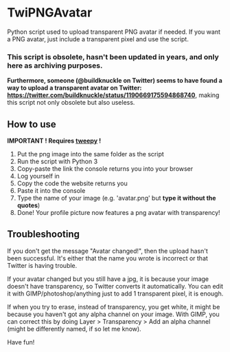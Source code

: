 # TwiPNGAvatar
Python script used to upload transparent PNG avatar if needed. If you want a PNG avatar, just include a transparent pixel and use the script.

### This script is obsolete, hasn't been updated in years, and only here as archiving purposes.
**Furthermore, someone (@buildknuckle on Twitter) seems to have found a way to upload a transparent avatar on Twitter: https://twitter.com/buildknuckle/status/1190669175594868740**, making this script not only obsolete but also useless.

## How to use
**IMPORTANT ! Requires [tweepy](https://github.com/tweepy/tweepy) !**

1. Put the png image into the same folder as the script
2. Run the script with Python 3
3. Copy-paste the link the console returns you into your browser
4. Log yourself in
5. Copy the code the website returns you
6. Paste it into the console
7. Type the name of your image (e.g. 'avatar.png' but **type it without the quotes**)
8. Done! Your profile picture now features a png avatar with transparency!

## Troubleshooting

If you don't get the message "Avatar changed!", then the upload hasn't been successful. It's either that the name you wrote is incorrect or that Twitter is having trouble.

If your avatar changed but you still have a jpg, it is because your image doesn't have transparency, so Twitter converts it automatically. You can edit it with GIMP/photoshop/anything just to add 1 transparent pixel, it is enough.

If when you try to erase, instead of transparency, you get white, it might be because you haven't got any alpha channel on your image. With GIMP, you can correct this by doing Layer > Transparency > Add an alpha channel (might be differently named, if so let me know).

Have fun!
